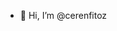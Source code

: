 - 👋 Hi, I’m @cerenfitoz


<!---
cerenfitoz/cerenfitoz is a ✨ special ✨ repository because its `README.md` (this file) appears on your GitHub profile.
You can click the Preview link to take a look at your changes.
--->
